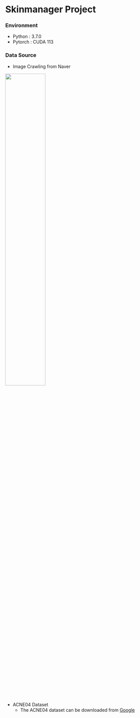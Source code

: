 # Skinmanager Project

### Environment
- Python : 3.7.0
- Pytorch : CUDA 113

### Data Source
- Image Crawling from Naver
<img width="50%" src="https://user-images.githubusercontent.com/51372556/193438075-d0184577-2726-4c10-9e41-45fb9c1ac9ce.gif"/>

- ACNE04 Dataset
  - The ACNE04 dataset can be downloaded from [Google][googlelink]

[googlelink]: https://drive.google.com/drive/folders/18yJcHXhzOv7H89t-Lda6phheAicLqMuZ "Go google"
